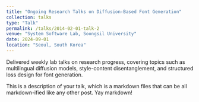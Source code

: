 ```yaml
---
title: "Ongoing Research Talks on Diffusion-Based Font Generation"
collection: talks
type: "Talk"
permalink: /talks/2014-02-01-talk-2
venue: "System Software Lab, Soongsil University"
date: 2024-09-01
location: "Seoul, South Korea"
---
```

Delivered weekly lab talks on research progress, covering topics such as multilingual diffusion models, style-content disentanglement, and structured loss design for font generation.
<!-- [More information here](http://example2.com) -->

This is a description of your talk, which is a markdown files that can be all markdown-ified like any other post. Yay markdown!
